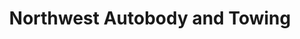 ---
title: "Northwest Autobody and Towing"
url: /ponderay/northwest-autobody-and-towing/
shop: car repair
---